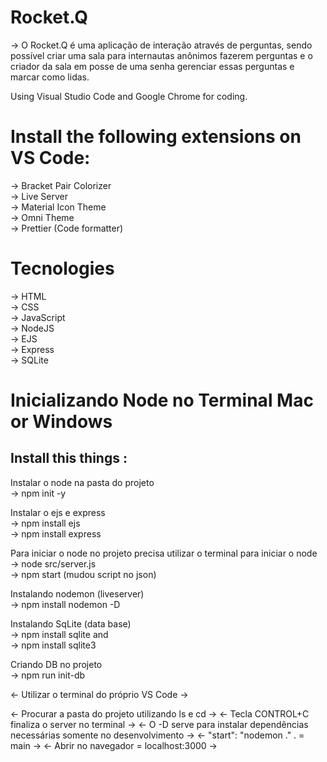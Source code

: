 # Rocket.Q

-> O Rocket.Q é uma aplicação de interação através de perguntas, sendo possível criar uma sala para internautas anônimos fazerem perguntas e o criador da sala em posse de uma senha gerenciar essas perguntas e marcar como lidas.

Using Visual Studio Code and Google Chrome for coding.

# Install the following extensions on VS Code:
-> Bracket Pair Colorizer
<br>
-> Live Server
<br>
-> Material Icon Theme
<br>
-> Omni Theme
<br>
-> Prettier (Code formatter)

# Tecnologies
-> HTML
<br> 
-> CSS
<br>
-> JavaScript
<br>
-> NodeJS
<br>
-> EJS
<br>
-> Express
<br>
-> SQLite

# Inicializando Node no Terminal Mac or Windows
## Install this things : 

Instalar o node na pasta do projeto 
<br>
-> npm init -y

Instalar o ejs e express
<br>
-> npm install ejs
<br>
-> npm install express

Para iniciar o node no projeto precisa utilizar o terminal para iniciar o node
<br>
-> node src/server.js 
<br>
-> npm start (mudou script no json)

Instalando nodemon (liveserver)
<br>
-> npm install nodemon -D

Instalando SqLite (data base)
<br>
-> npm install sqlite and
<br>
-> npm install sqlite3

Criando DB no projeto
<br>
-> npm run init-db


<- Utilizar o terminal do próprio VS Code ->


<- Procurar a pasta do projeto utilizando ls e cd ->
<- Tecla CONTROL+C finaliza o server no terminal ->
<- O -D serve para instalar dependências necessárias somente no desenvolvimento ->
<- "start": "nodemon ."  . = main ->
<- Abrir no navegador = localhost:3000 ->
